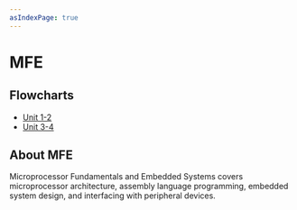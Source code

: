 ```yaml
---
asIndexPage: true
---
```


# MFE

## Flowcharts
- [Unit 1-2](mfe/unit-1-2.md)
- [Unit 3-4](mfe/unit-3-4.md)

## About MFE
Microprocessor Fundamentals and Embedded Systems covers microprocessor architecture, assembly language programming, embedded system design, and interfacing with peripheral devices. 